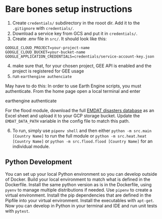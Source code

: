 # Bare bones setup instructions

1) Create `credentials/` subdirectory in the rooot dir. Add it to the `.gitignore` with `credentials/`.
2) Download a service key from GCS and put it in `credentials/`. 
3) Create .env file in `src/`. It should look like this:
```
GOOGLE_CLOUD_PROJECT=your-project-name
GOOGLE_CLOUD_BUCKET=your-bucket-name
GOOGLE_APPLICATION_CREDENTIALS=credentials/service-account-key.json
```

4) make sure that, for your chosen project, GEE API is enabled and the project is registered for GEE usage
5) run `earthengine authenciate`

May have to do this:
In order to use Earth Engine scripts, you must authenticate. From the home page open a local terminal and enter

earthengine authenticate

For the flood module, download the full [EMDAT disasters database](https://public.emdat.be/) as an Excel sheet and upload it to your GCP storage bucket. Update the `EMDAT_DATA_PATH` variable in the config file to match this path. 

6) To run, simply use `pipenv shell` and then either `python -m src.main [Country Name]` to run the full module or `python -m src.heat.heat [Country Name]` or `python -m src.flood.flood [Country Name]` for an individual module.

## Python Development
You can set up your local Python environment so you can develop outside of Docker. Build your local environment to match what is defined in the Dockerfile. Install the same python version as is in the Dockerfile, using `pyenv` to manage multiple distributions if needed. Use `pipenv` to create a virtual environment. Install the pip dependencies that are defined in the Pipfile into your virtual environment. Install the executables with `apt-get`. Now you can develop in Python in your terminal and IDE and run unit tests with `pytest`.